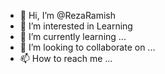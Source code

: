 - 👋 Hi, I’m @RezaRamish
- 👀 I’m interested in Learning
- 🌱 I’m currently learning ...
- 💞️ I’m looking to collaborate on ...
- 📫 How to reach me ...

<!---
RezaRamish/RezaRamish is a ✨ special ✨ repository because its `README.md` (this file) appears on your GitHub profile.
You can click the Preview link to take a look at your changes.
--->
